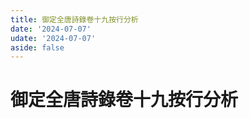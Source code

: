 ```yaml
---
title: 御定全唐詩錄卷十九按行分析
date: '2024-07-07'
udate: '2024-07-07'
aside: false
---
```

# 御定全唐詩錄卷十九按行分析

<LinePage :list="lines" :chapternum="19" />

<script setup>
const chapter = '卷十九';
import lines from '/data/qtsl/卷十九/lines.json'
</script>
